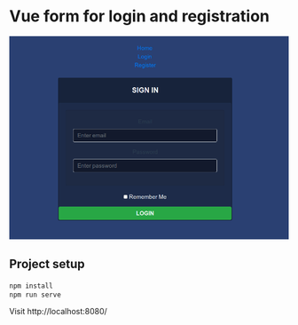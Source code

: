 # Vue form for login and registration

![Vue form](./public/vue-signup-login.png?raw=true "Output")

## Project setup
```
npm install
npm run serve
```

Visit http://localhost:8080/
